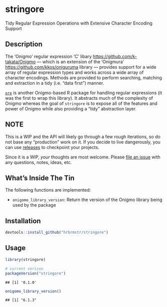 
# stringore

Tidy Regular Expression Operations with Extensive Character Encoding
Support

## Description

The ‘Onigmo’ regular expression ‘C’ libary
<https://github.com/k-takata/Onigmo> — which is an extension of the
‘Onigmura’ <https://github.com/kkos/oniguruma> library — provides
support for a wide array of regular expression types and works across a
wide array of character encodings. Methods are provided to perform
searching, matching and extraction in a tidy (i.e. “data first”) manner.

[`ore`](https://github.com/jonclayden/ore) is another Onigmo-based R
package for handling regular expressions (it was the first to wrap this
library). It abstracts much of the complexity of Onigmo whereas the goal
of `stringore` is to expose all of the features and power of Onigmo
while also providing a “tidy” abstraction layer.

## NOTE

This is a WIP and the API will likely go through a few rough iterations,
so do not base any “production” work on it. If you decide to live
dangerously, you can use
[releases](https://github.com/hrbrmstr/stringore/releases) to checkpoint
your projects.

Since it is a WIP, *your* thoughts are most welcome. Please [file an
issue](https://github.com/hrbrmstr/stringore/issues) with any questions,
notes, ideas, etc.

## What’s Inside The Tin

The following functions are implemented:

  - `onigomo_library_version`: Return the version of the Onigmo library
    being used by the package

## Installation

``` r
devtools::install_github("hrbrmstr/stringore")
```

## Usage

``` r
library(stringore)

# current verison
packageVersion("stringore")
```

    ## [1] '0.1.0'

``` r
onigomo_library_version()
```

    ## [1] "6.1.3"
